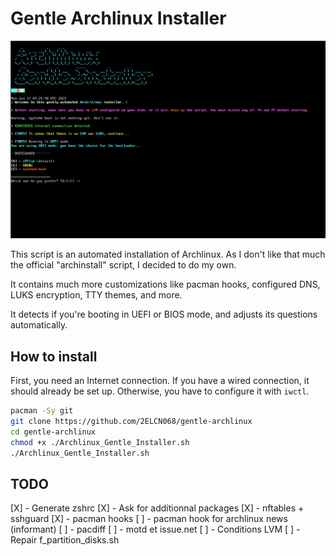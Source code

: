 # Gentle Archlinux Installer

![Gentle_Arch](Gentle_Arch.png)

This script is an automated installation of Archlinux.
As I don't like that much the official "archinstall" script, I decided to do my own.

It contains much more customizations like pacman hooks, configured DNS, LUKS encryption, TTY themes, and more.

It detects if you're booting in UEFI or BIOS mode, and adjusts its questions automatically.

## How to install

First, you need an Internet connection. If you have a wired connection, it should already be set up. Otherwise, you have to configure it with `iwctl`.

```bash
pacman -Sy git
git clone https://github.com/2ELCN068/gentle-archlinux
cd gentle-archlinux
chmod +x ./Archlinux_Gentle_Installer.sh
./Archlinux_Gentle_Installer.sh
```


## TODO

[X] - Generate zshrc
[X] - Ask for additionnal packages
[X] - nftables + sshguard
[X] - pacman hooks
[ ] - pacman hook for archlinux news (informant)
[ ] - pacdiff
[ ] - motd et issue.net
[ ] - Conditions LVM
[ ] - Repair f_partition_disks.sh
